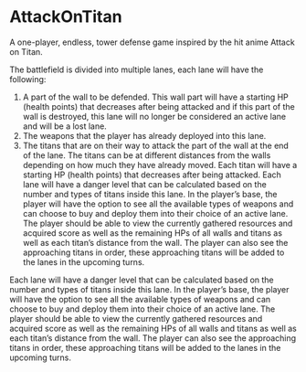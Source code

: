 # AttackOnTitan
A one-player, endless, tower defense game inspired by the hit anime Attack on Titan.

The battlefield is divided into multiple lanes, each lane will have the
following:
1. A part of the wall to be defended. This wall part will have a starting
HP (health points) that decreases after being attacked and if this part
of the wall is destroyed, this lane will no longer be considered an
active lane and will be a lost lane.
2. The weapons that the player has already deployed into this lane.
3. The titans that are on their way to attack the part of the wall at the
end of the lane. The titans can be at different distances from the
walls depending on how much they have already moved. Each titan
will have a starting HP (health points) that decreases after being
attacked.
Each lane will have a danger level that can be calculated based on the
number and types of titans inside this lane.
In the player’s base, the player will have the option to see all the available
types of weapons and can choose to buy and deploy them into their
choice of an active lane. The player should be able to view the currently
gathered resources and acquired score as well as the remaining HPs of
all walls and titans as well as each titan’s distance from the wall. The
player can also see the approaching titans in order, these approaching
titans will be added to the lanes in the upcoming turns.

Each lane will have a danger level that can be calculated based on the
number and types of titans inside this lane.
In the player’s base, the player will have the option to see all the available
types of weapons and can choose to buy and deploy them into their
choice of an active lane. The player should be able to view the currently
gathered resources and acquired score as well as the remaining HPs of
all walls and titans as well as each titan’s distance from the wall. The
player can also see the approaching titans in order, these approaching
titans will be added to the lanes in the upcoming turns.
